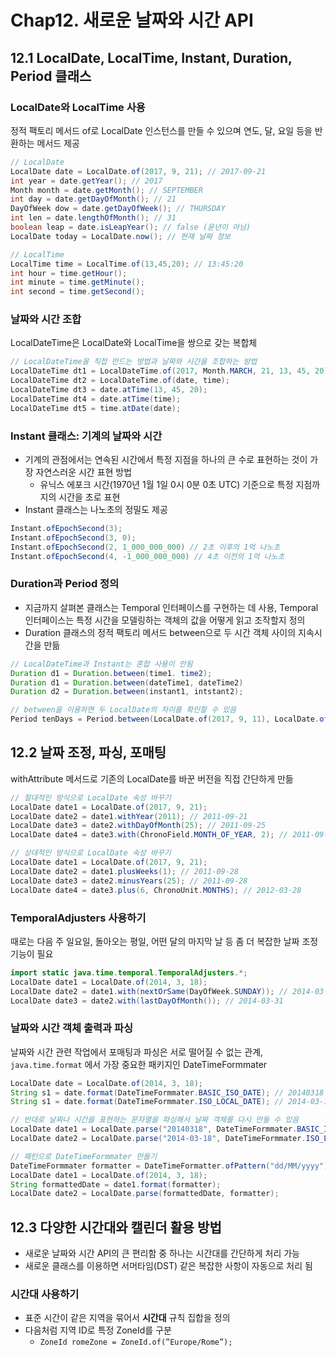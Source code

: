 # Chap12. 새로운 날짜와 시간 API

## 12.1 LocalDate, LocalTime, Instant, Duration, Period 클래스

### LocalDate와 LocalTime 사용

정적 팩토리 메서드 of로 LocalDate 인스턴스를 만들 수 있으며 연도, 달, 요일 등을 반환하는 메서드 제공

```java
// LocalDate 
LocalDate date = LocalDate.of(2017, 9, 21); // 2017-09-21
int year = date.getYear(); // 2017
Month month = date.getMonth(); // SEPTEMBER
int day = date.getDayOfMonth(); // 21
DayOfWeek dow = date.getDayOfWeek(); // THURSDAY
int len = date.lengthOfMonth(); // 31
boolean leap = date.isLeapYear(); // false (윤년이 아님)
LocalDate today = LocalDate.now(); // 현재 날짜 정보

// LocalTime
LocalTime time = LocalTime.of(13,45,20); // 13:45:20
int hour = time.getHour();
int minute = time.getMinute();
int second = time.getSecond();
```

### 날짜와 시간 조합

LocalDateTime은 LocalDate와 LocalTime을 쌍으로 갖는 복합체

```java
// LocalDateTime을 직접 만드는 방법과 날짜와 시간을 조합하는 방법
LocalDateTime dt1 = LocalDateTime.of(2017, Month.MARCH, 21, 13, 45, 20); // 2014-03-18T13:45
LocalDateTime dt2 = LocalDateTime.of(date, time);
LocalDateTime dt3 = date.atTime(13, 45, 20);
LocalDateTime dt4 = date.atTime(time);
LocalDateTime dt5 = time.atDate(date);
```

### Instant 클래스: 기계의 날짜와 시간

- 기계의 관점에서는 연속된 시간에서 특정 지점을 하나의 큰 수로 표현하는 것이 가장 자연스러운 시간 표현 방법
    - 유닉스 에포크 시간(1970년 1월 1일 0시 0분 0초 UTC) 기준으로 특정 지점까지의 시간을 초로 표현
- Instant 클래스는 나노초의 정밀도 제공

```java
Instant.ofEpochSecond(3);
Instant.ofEpochSecond(3, 0);
Instant.ofEpochSecond(2, 1_000_000_000) // 2초 이후의 1억 나노초
Instant.ofEpochSecond(4, -1_000_000_000) // 4초 이전의 1억 나노초
```

### Duration과 Period 정의

- 지금까지 살펴본 클래스는 Temporal 인터페이스를 구현하는 데 사용, Temporal 인터페이스는 특정 시간을 모델링하는 객체의 값을 어떻게 읽고 조작할지 정의
- Duration 클래스의 정적 팩토리 메서드 between으로 두 시간 객체 사이의 지속시간을 만듦

```java
// LocalDateTime과 Instant는 혼합 사용이 안됨
Duration d1 = Duration.between(time1. time2);
Duration d1 = Duration.between(dateTime1, dateTime2)
Duration d2 = Duration.between(instant1, intstant2);

// between을 이용하면 두 LocalDate의 차이를 확인할 수 있음
Period tenDays = Period.between(LocalDate.of(2017, 9, 11), LocalDate.of(2017, 9, 21))

```

## 12.2 날짜 조정, 파싱, 포매팅

withAttribute 메서드로 기존의 LocalDate를 바꾼 버전을 직접 간단하게 만듦

```java
// 절대적인 방식으로 LocalDate 속성 바꾸기
LocalDate date1 = LocalDate.of(2017, 9, 21);
LocalDate date2 = date1.withYear(2011); // 2011-09-21
LocalDate date3 = date2.withDayOfMonth(25); // 2011-09-25
LocalDate date4 = date3.with(ChronoField.MONTH_OF_YEAR, 2); // 2011-09-25

// 상대적인 방식으로 LocalDate 속성 바꾸기
LocalDate date1 = LocalDate.of(2017, 9, 21);
LocalDate date2 = date1.plusWeeks(1); // 2011-09-28
LocalDate date3 = date2.minusYears(25); // 2011-09-28
LocalDate date4 = date3.plus(6, ChronoUnit.MONTHS); // 2012-03-28
```

### TemporalAdjusters 사용하기

때로는 다음 주 일요일, 돌아오는 평일, 어떤 달의 마지막 날 등 좀 더 복잡한 날짜 조정 기능이 필요

```java
import static java.time.temporal.TemporalAdjusters.*;
LocalDate date1 = LocalDate.of(2014, 3, 18);
LocalDate date2 = date1.with(nextOrSame(DayOfWeek.SUNDAY)); // 2014-03-23
LocalDate date3 = date2.with(lastDayOfMonth()); // 2014-03-31
```

### 날짜와 시간 객체 출력과 파싱

날짜와 시간 관련 작업에서 포매팅과 파싱은 서로 떨어질 수 없는 관계, `java.time.format` 에서 가장 중요한 패키지인 DateTimeFormmater

```java
LocalDate date = LocalDate.of(2014, 3, 18);
String s1 = date.format(DateTimeFormmater.BASIC_ISO_DATE); // 20140318
String s1 = date.format(DateTimeFormmater.ISO_LOCAL_DATE); // 2014-03-18

// 반대로 날짜나 시간을 표현하는 문자열을 파싱해서 날짜 객체를 다시 만들 수 있음
LocalDate date1 = LocalDate.parse("20140318", DateTimeFormmater.BASIC_ISO_DATE);
LocalDate date2 = LocalDate.parse("2014-03-18", DateTimeFormmater.ISO_LOCAL_DATE);

// 패턴으로 DateTimeFormmater 만들기
DateTimeFormmater formatter = DateTimeFormatter.ofPattern("dd/MM/yyyy");
LocalDate date1 = LocalDate.of(2014, 3, 18);
String formattedDate = date1.format(formatter);
LocalDate date2 = LocalDate.parse(formattedDate, formatter);
```

## 12.3 다양한 시간대와 캘린더 활용 방법

- 새로운 날짜와 시간 API의 큰 편리함 중 하나는 시간대를 간단하게 처리 가능
- 새로운 클래스를 이용하면 서머타임(DST) 같은 복잡한 사항이 자동으로 처리 됨

### 시간대 사용하기

- 표준 시간이 같은 지역을 묶어서 **시간대** 규칙 집합을 정의
- 다음처럼 지역 ID로 특정 ZoneId를 구분
    - `ZoneId romeZone = ZoneId.of(”Europe/Rome”);`
